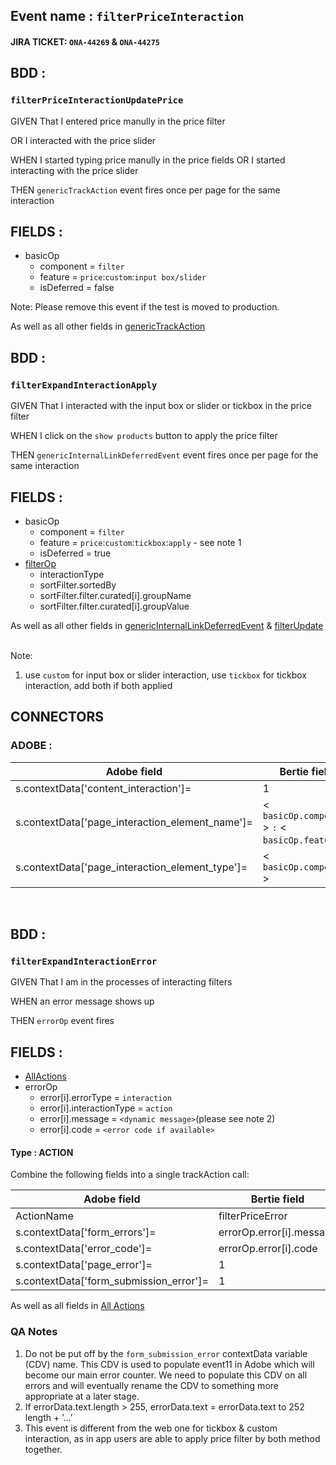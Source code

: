 ## Event name : `filterPriceInteraction`

#### JIRA TICKET: `ONA-44269` & `ONA-44275`

## BDD :
### `filterPriceInteractionUpdatePrice`
GIVEN That I entered price manully in the price filter

OR I interacted with the price slider

WHEN I started typing price manully in the price fields OR I started interacting with the price slider

THEN `genericTrackAction` event fires once per page for the same interaction


## FIELDS :
- basicOp
  - component = `filter`
  - feature = `price`:`custom`:`input box/slider`
  - isDeferred = false

Note: Please remove this event if the test is moved to production.

As well as all other fields in [genericTrackAction](../Generic/genericTrackAction.md)
<br>

## BDD :
### `filterExpandInteractionApply`
GIVEN That I interacted with the input box or slider or tickbox in the price filter

WHEN I click on the `show products` button to apply the price filter

THEN `genericInternalLinkDeferredEvent` event fires once per page for the same interaction


## FIELDS :
- basicOp
  - component = `filter`
  - feature = `price`:`custom`:`tickbox`:`apply` - see note 1
  - isDeferred = true
- [filterOp](../Filter/filterUpdate.md)
  - interactionType
  - sortFilter.sortedBy
  - sortFilter.filter.curated[i].groupName 
  - sortFilter.filter.curated[i].groupValue

As well as all other fields in [genericInternalLinkDeferredEvent](../Generic/genericInternalLinkDeferredEvent.md) & [filterUpdate](../Filter/filterUpdate.md)


<br>
Note:

1. use `custom` for input box or slider interaction, use `tickbox` for tickbox interaction, add both if both applied




## CONNECTORS

### ADOBE :
| Adobe field | Bertie field |
| --- | --- |
| s.contextData['content_interaction']= | 1 |
| s.contextData['page_interaction_element_name']= | < `basicOp.component` > `:` < `basicOp.feature` > |
| s.contextData['page_interaction_element_type']= | < `basicOp.component` > |
<br>

## BDD :
### `filterExpandInteractionError`
GIVEN That I am in the processes of interacting filters

WHEN an error message shows up

THEN `errorOp` event fires 

## FIELDS :
  - [AllActions](../All/AllActions.md)
  - errorOp
    - error[i].errorType = `interaction`
    - error[i].interactionType = `action`
    - error[i].message = `<dynamic message>`(please see note 2)
    - error[i].code = `<error code if available>`


#### Type : ACTION

Combine the following fields into a single trackAction call:

| Adobe field | Bertie field |
| --- | --- |
| ActionName | filterPriceError |
| s.contextData['form_errors']= | errorOp.error[i].message |
| s.contextData['error_code']= | errorOp.error[i].code |
| s.contextData['page_error']= | 1 |
| s.contextData['form_submission_error']= | 1 |

As well as all fields in [All Actions](../../Connectors/Adobe/AllActions.md)

### QA Notes
1. Do not be put off by the `form_submission_error` contextData variable (CDV) name.  This CDV is used to populate event11 in Adobe which will become our main error counter.  We need to populate this CDV on all errors and will eventually rename the CDV to something more appropriate at a later stage.
2. If errorData.text.length > 255, errorData.text = errorData.text to 252 length + ’…’
3. This event is different from the web one for tickbox & custom interaction, as in app users are able to apply price filter by both method together.
